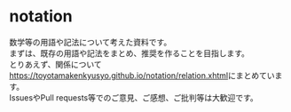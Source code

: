 # notation
数学等の用語や記法について考えた資料です。  
まずは、既存の用語や記法をまとめ、推奨を作ることを目指します。  
とりあえず、関係について<a href="https://toyotamakenkyusyo.github.io/notation/relation.xhtml">https://toyotamakenkyusyo.github.io/notation/relation.xhtml</a>にまとめています。  
IssuesやPull requests等でのご意見、ご感想、ご批判等は大歓迎です。  
